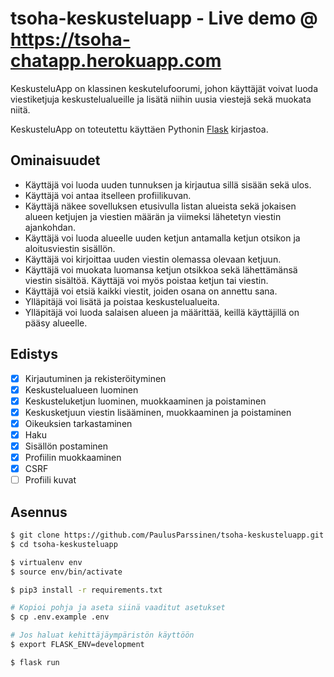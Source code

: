 # tsoha-keskusteluapp - Live demo @ https://tsoha-chatapp.herokuapp.com

KeskusteluApp on klassinen keskutelufoorumi, johon käyttäjät voivat luoda viestiketjuja keskustelualueille ja lisätä niihin uusia viestejä sekä muokata niitä. 

KeskusteluApp on toteutettu käyttäen Pythonin [Flask](https://palletsprojects.com/p/flask/) kirjastoa.

## Ominaisuudet
- Käyttäjä voi luoda uuden tunnuksen ja kirjautua sillä sisään sekä ulos.
- Käyttäjä voi antaa itselleen profiilikuvan.
- Käyttäjä näkee sovelluksen etusivulla listan alueista sekä jokaisen alueen ketjujen ja viestien määrän ja viimeksi lähetetyn viestin ajankohdan.
- Käyttäjä voi luoda alueelle uuden ketjun antamalla ketjun otsikon ja aloitusviestin sisällön.
- Käyttäjä voi kirjoittaa uuden viestin olemassa olevaan ketjuun.
- Käyttäjä voi muokata luomansa ketjun otsikkoa sekä lähettämänsä viestin sisältöä. Käyttäjä voi myös poistaa ketjun tai viestin.
- Käyttäjä voi etsiä kaikki viestit, joiden osana on annettu sana.
- Ylläpitäjä voi lisätä ja poistaa keskustelualueita.
- Ylläpitäjä voi luoda salaisen alueen ja määrittää, keillä käyttäjillä on pääsy alueelle.

## Edistys
- [x] Kirjautuminen ja rekisteröityminen
- [x] Keskustelualueen luominen
- [x] Keskusteluketjun luominen, muokkaaminen ja poistaminen
- [x] Keskusketjuun viestin lisääminen, muokkaaminen ja poistaminen
- [x] Oikeuksien tarkastaminen
- [x] Haku
- [x] Sisällön postaminen
- [x] Profiilin muokkaaminen
- [x] CSRF
- [ ] Profiili kuvat

## Asennus
```bash
$ git clone https://github.com/PaulusParssinen/tsoha-keskusteluapp.git
$ cd tsoha-keskusteluapp

$ virtualenv env
$ source env/bin/activate

$ pip3 install -r requirements.txt

# Kopioi pohja ja aseta siinä vaaditut asetukset
$ cp .env.example .env

# Jos haluat kehittäjäympäristön käyttöön
$ export FLASK_ENV=development

$ flask run
```